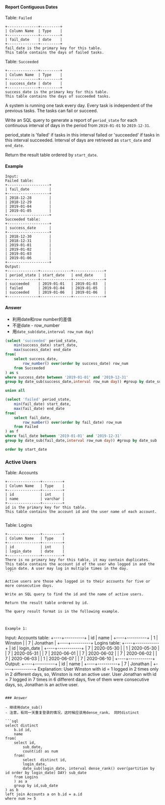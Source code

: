 
#### Report Contiguous Dates

Table: `Failed`
```
+--------------+---------+
| Column Name  | Type    |
+--------------+---------+
| fail_date    | date    |
+--------------+---------+
fail_date is the primary key for this table.
This table contains the days of failed tasks.
```

Table: `Succeeded`
```
+--------------+---------+
| Column Name  | Type    |
+--------------+---------+
| success_date | date    |
+--------------+---------+
success_date is the primary key for this table.
This table contains the days of succeeded tasks.
```

A system is running one task every day. Every task is independent of the previous tasks. The tasks can fail or succeed.

Write an SQL query to generate a report of `period_state` for each continuous interval of days in the period from `2019-01-01` to `2019-12-31`.

period_state is 'failed' if tasks in this interval failed or 'succeeded' if tasks in this interval succeeded. Interval of days are retrieved as `start_date` and `end_date`.

Return the result table ordered by `start_date`.

#### Example

```
Input: 
Failed table:
+-------------------+
| fail_date         |
+-------------------+
| 2018-12-28        |
| 2018-12-29        |
| 2019-01-04        |
| 2019-01-05        |
+-------------------+
Succeeded table:
+-------------------+
| success_date      |
+-------------------+
| 2018-12-30        |
| 2018-12-31        |
| 2019-01-01        |
| 2019-01-02        |
| 2019-01-03        |
| 2019-01-06        |
+-------------------+
Output: 
+--------------+--------------+--------------+
| period_state | start_date   | end_date     |
+--------------+--------------+--------------+
| succeeded    | 2019-01-01   | 2019-01-03   |
| failed       | 2019-01-04   | 2019-01-05   |
| succeeded    | 2019-01-06   | 2019-01-06   |
+--------------+--------------+--------------+

```


#### Answer

- 利用date和row number的差值
- 不是date - row_number 
- 用`date_sub(date,interval row_num day)`



```sql
(select 'succeeded' period_state,
    min(success_date) start_date,
    max(success_date) end_date 
from(
    select success_date,
        row_number() over(order by success_date) row_num
    from Succeeded 
) as s 
where success_date between '2019-01-01' and '2019-12-31'
group by date_sub(success_date,interval row_num day)) #group by date_sub

union all 

(select 'failed' period_state,
    min(fail_date) start_date,
    max(fail_date) end_date 
from(
    select fail_date,
        row_number() over(order by fail_date) row_num
    from Failed
) as f 
where fail_date between '2019-01-01' and '2019-12-31'
group by date_sub(fail_date,interval row_num day)) #group by date_sub

order by start_date

```

### Active Users

Table: Accounts
```
+---------------+---------+
| Column Name   | Type    |
+---------------+---------+
| id            | int     |
| name          | varchar |
+---------------+---------+
id is the primary key for this table.
This table contains the account id and the user name of each account.
 
```
Table: Logins
```
+---------------+---------+
| Column Name   | Type    |
+---------------+---------+
| id            | int     |
| login_date    | date    |
+---------------+---------+
There is no primary key for this table, it may contain duplicates.
This table contains the account id of the user who logged in and the login date. A user may log in multiple times in the day.
 ```

Active users are those who logged in to their accounts for five or more consecutive days.

Write an SQL query to find the id and the name of active users.

Return the result table ordered by id.

The query result format is in the following example.

 

Example 1:
```
Input: 
Accounts table:
+----+----------+
| id | name     |
+----+----------+
| 1  | Winston  |
| 7  | Jonathan |
+----+----------+
Logins table:
+----+------------+
| id | login_date |
+----+------------+
| 7  | 2020-05-30 |
| 1  | 2020-05-30 |
| 7  | 2020-05-31 |
| 7  | 2020-06-01 |
| 7  | 2020-06-02 |
| 7  | 2020-06-02 |
| 7  | 2020-06-03 |
| 1  | 2020-06-07 |
| 7  | 2020-06-10 |
+----+------------+
Output: 
+----+----------+
| id | name     |
+----+----------+
| 7  | Jonathan |
+----+----------+
Explanation: 
User Winston with id = 1 logged in 2 times only in 2 different days, so, Winston is not an active user.
User Jonathan with id = 7 logged in 7 times in 6 different days, five of them were consecutive days, so, Jonathan is an active user.
```

### Answer

- 继续用date_sub()
- 注意，有同一天重复登录的情况，这时候应该用dense_rank， 同时distinct

```sql
select distinct
    b.id id,
    name
from(
    select id,
        sub_date,
        count(id) as num
    from(
        select  distinct id, 
        login_date,
        date_sub(login_date, interval dense_rank() over(partition by id order by login_date) DAY) sub_date
    from Logins
    ) as a
    group by id,sub_date
) as b 
left join Accounts a on b.id = a.id 
where num >= 5

```


